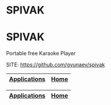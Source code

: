 # SPIVAK
# SPIVAK
 
 Portable free Karaoke Player
 
 SITE: https://github.com/gyunaev/spivak

 | [Applications](https://portable-linux-apps.github.io/apps.html) | [Home](https://portable-linux-apps.github.io)
 | --- | --- |

 | [Applications](https://portable-linux-apps.github.io/apps.html) | [Home](https://portable-linux-apps.github.io)
 | --- | --- |
